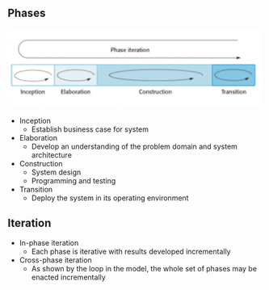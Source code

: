 ## Phases
![](/assets/images/2022-02-10-14-06-44.png)

- Inception
    - Establish business case for system
- Elaboration
    - Develop an understanding of the problem domain and system architecture
- Construction
    - System design
    - Programming and testing
- Transition
    - Deploy the system in its operating environment
## Iteration
- In-phase iteration
    - Each phase is iterative with results developed incrementally
- Cross-phase iteration
    - As shown by the loop in the model, the whole set of phases may be enacted incrementally